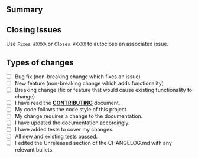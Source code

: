 ## Summary
<!--- Concise summary of changes -->

## Closing Issues
Use `Fixes #XXXX` or `Closes #XXXX` to autoclose an associated issue.

## Types of changes
<!--- What types of changes does your code introduce? Put an `x` in all the boxes that apply: -->
- [ ] Bug fix (non-breaking change which fixes an issue)
- [ ] New feature (non-breaking change which adds functionality)
- [ ] Breaking change (fix or feature that would cause existing functionality to change)
- [ ] I have read the [**CONTRIBUTING**](https://github.com/cicirello/.github/blob/main/CONTRIBUTING.md) document.
- [ ] My code follows the code style of this project.
- [ ] My change requires a change to the documentation.
- [ ] I have updated the documentation accordingly.
- [ ] I have added tests to cover my changes.
- [ ] All new and existing tests passed.
- [ ] I edited the Unreleased section of the CHANGELOG.md with any relevant bullets. 
